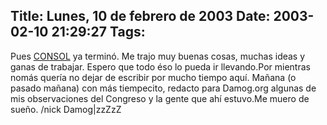 Title: Lunes, 10 de febrero de 2003
Date: 2003-02-10 21:29:27
Tags: 
---
Pues <a href="http://web.archive.org/web/20030218225029/http://www.consol.org.mx/">CONSOL</a> ya terminó. Me trajo muy buenas cosas, muchas ideas y ganas de trabajar. Espero que todo éso lo pueda ir llevando.Por mientras nomás quería no dejar de escribir por mucho tiempo aquí. Mañana (o pasado mañana) con más tiempecito, redacto para Damog.org algunas de mis observaciones del Congreso y la gente que ahí estuvo.Me muero de sueño. /nick Damog|zzZzZ

